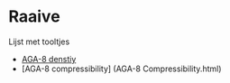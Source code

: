 # Raaive
Lijst met tooltjes

* [AGA-8 denstiy](AGA-8.html)
* [AGA-8 compressibility] (AGA-8 Compressibility.html)

